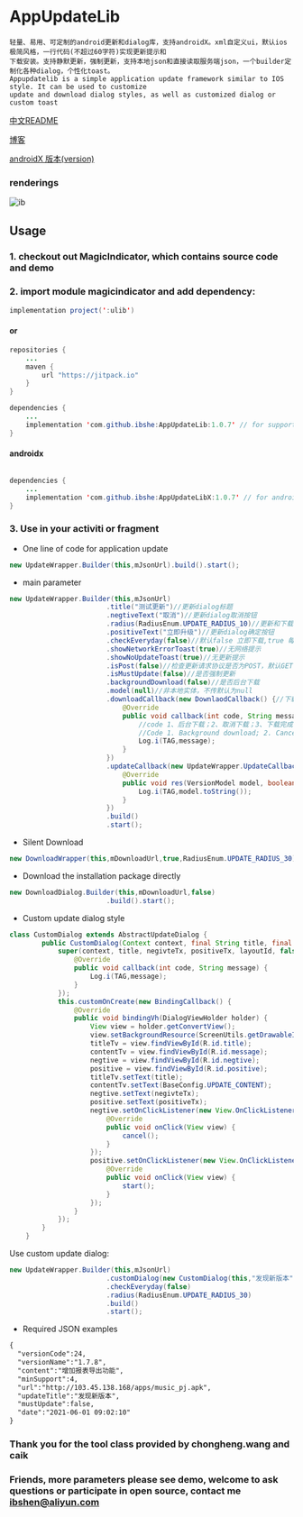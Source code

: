 # AppUpdateLib


    轻量、易用、可定制的android更新和dialog库，支持androidX。xml自定义ui，默认ios极简风格，一行代码(不超过60字符)实现更新提示和
    下载安装。支持静默更新，强制更新，支持本地json和直接读取服务端json，一个builder定制化各种dialog，个性化toast。
    Appupdatelib is a simple application update framework similar to IOS style. It can be used to customize 
    update and download dialog styles, as well as customized dialog or custom toast
[中文README](https://gitee.com/zkzyjs/AppUpdateLib/blob/master/README.md) 

[博客](https://blog.csdn.net/m0_37824232/article/details/118102122) 

[androidX 版本(version)](https://github.com/ibshe/AppUpdateLibX) 

### renderings
    
![ib](http://103.45.138.168/apps/screenshot2.jpg) 

## Usage

### 1. checkout out MagicIndicator, which contains source code and demo
### 2. import module magicindicator and add dependency:
    
```Java
implementation project(':ulib')
```
#### or

```Java
repositories {
    ...
    maven {
        url "https://jitpack.io"
    }
}

dependencies {
    ...
    implementation 'com.github.ibshe:AppUpdateLib:1.0.7' // for support lib
}
```

#### androidx
```Java

dependencies {
    ...
    implementation 'com.github.ibshe:AppUpdateLibX:1.0.7' // for androidX lib
}
```

### 3. Use in your activiti or fragment
* One line of code for application update

```Java
new UpdateWrapper.Builder(this,mJsonUrl).build().start();
```

* main parameter

```Java
new UpdateWrapper.Builder(this,mJsonUrl)
                        .title("测试更新")//更新dialog标题
                        .negtiveText("取消")//更新dialog取消按钮
                        .radius(RadiusEnum.UPDATE_RADIUS_10)//更新和下载dialog圆角弧度同时生效
                        .positiveText("立即升级")//更新dialog确定按钮
                        .checkEveryday(false)//默认false 立即下载,true 每天最多检查一次。如今日已检查，则不再检查
                        .showNetworkErrorToast(true)//无网络提示
                        .showNoUpdateToast(true)//无更新提示
                        .isPost(false)//检查更新请求协议是否为POST，默认GET
                        .isMustUpdate(false)//是否强制更新
                        .backgroundDownload(false)//是否后台下载
                        .model(null)//非本地实体，不传默认为null
                        .downloadCallback(new DownlaodCallback() {//下载状态回调
                            @Override
                            public void callback(int code, String message) {
                                //code 1、后台下载；2、取消下载；3、下载完成；4、下载失败；
                                //Code 1. Background download; 2. Cancel the download; 3. Download completed; 4. Download failed;
                                Log.i(TAG,message);
                            }
                        })
                        .updateCallback(new UpdateWrapper.UpdateCallback() {//获取远端信息回调
                            @Override
                            public void res(VersionModel model, boolean hasNewVersion) {
                                Log.i(TAG,model.toString());
                            }
                        })
                        .build()
                        .start();
```

* Silent Download

```Java
new DownloadWrapper(this,mDownloadUrl,true,RadiusEnum.UPDATE_RADIUS_30).start();
```

* Download the installation package directly
```Java
new DownloadDialog.Builder(this,mDownloadUrl,false)
                        .build().start();
```

* Custom update dialog style

```Java
class CustomDialog extends AbstractUpdateDialog {
        public CustomDialog(Context context, final String title, final String negivteTx, final String positiveTx, int layoutId) {
            super(context, title, negivteTx, positiveTx, layoutId, false, RadiusEnum.UPDATE_RADIUS_10, new DownlaodCallback() {
                @Override
                public void callback(int code, String message) {
                    Log.i(TAG,message);
                }
            });
            this.customOnCreate(new BindingCallback() {
                @Override
                public void bindingVh(DialogViewHolder holder) {
                    View view = holder.getConvertView();
                    view.setBackgroundResource(ScreenUtils.getDrawableId(RadiusEnum.UPDATE_RADIUS_30.getType()));
                    titleTv = view.findViewById(R.id.title);
                    contentTv = view.findViewById(R.id.message);
                    negtive = view.findViewById(R.id.negtive);
                    positive = view.findViewById(R.id.positive);
                    titleTv.setText(title);
                    contentTv.setText(BaseConfig.UPDATE_CONTENT);
                    negtive.setText(negivteTx);
                    positive.setText(positiveTx);
                    negtive.setOnClickListener(new View.OnClickListener() {
                        @Override
                        public void onClick(View view) {
                            cancel();
                        }
                    });
                    positive.setOnClickListener(new View.OnClickListener() {
                        @Override
                        public void onClick(View view) {
                            start();
                        }
                    });
                }
            });
        }
    }
```

Use custom update dialog:

```Java
new UpdateWrapper.Builder(this,mJsonUrl)
                        .customDialog(new CustomDialog(this,"发现新版本","取消","升级",R.layout.custom_update_dialog))
                        .checkEveryday(false)
                        .radius(RadiusEnum.UPDATE_RADIUS_30)
                        .build()
                        .start();
```

* Required JSON examples
```Html
{
  "versionCode":24,
  "versionName":"1.7.8",
  "content":"增加报表导出功能",
  "minSupport":4,	
  "url":"http://103.45.138.168/apps/music_pj.apk",
  "updateTitle":"发现新版本",
  "mustUpdate":false,
  "date":"2021-06-01 09:02:10"
}
```


### Thank you for the tool class provided by chongheng.wang and caik

### Friends, more parameters please see demo, welcome to ask questions or participate in open source, contact me ibshen@aliyun.com
